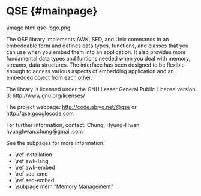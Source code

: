 QSE                                                                  {#mainpage}
================================================================================

\image html qse-logo.png 

The QSE library implements AWK, SED, and Unix commands in an embeddable form 
and defines data types, functions, and classes that you can use when you embed 
them into an application. It also provides more fundamental data types and 
funtions needed when you deal with memory, streams, data structures.
The interface has been designed to be flexible enough to access various 
aspects of embedding application and an embedded object from each other. 

The library is licensed under the GNU Lesser General Public License version 3:
http://www.gnu.org/licenses/

The project webpage: http://code.abiyo.net/@qse or http://qse.googlecode.com

For further information, contact:
Chung, Hyung-Hwan <hyunghwan.chung@gmail.com>

See the subpages for more information.

- \ref installation
- \ref awk-lang
- \ref awk-embed
- \ref sed-cmd
- \ref sed-embed
- \subpage mem "Memory Management"

